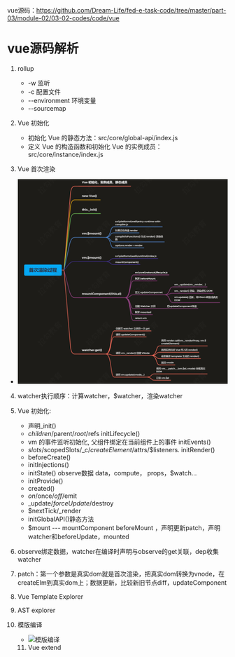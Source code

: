 vue源码：https://github.com/Dream-Life/fed-e-task-code/tree/master/part-03/module-02/03-02-codes/code/vue

# vue源码解析
1. rollup 
    - -w 监听
    - -c 配置文件
    - --environment 环境变量
    - --sourcemap
2. Vue 初始化
    - 初始化 Vue 的静态方法：src/core/global-api/index.js
    - 定义 Vue 的构造函数和初始化 Vue 的实例成员：src/core/instance/index.js

3. Vue 首次渲染
   
- ![vue首次渲染](./images/vue首次渲染.jpg)
   
4. watcher执行顺序：计算watcher，$watcher，渲染watcher

5. Vue 初始化:

   - 声明_init()
   - $children/$parent/$root/$refs     initLifecycle()
   - vm 的事件监听初始化, 父组件绑定在当前组件上的事件 initEvents()
   - $slots/$scopedSlots/_c/$createElement/$attrs/$listeners.    initRender()
   - beforeCreate()
   - initInjections()
   - initState() observe数据 data，compute， props，$watch...
   - initProvide()
   - created()
   - $on/$once/$off/$emit
   -  _update/$forceUpdate/$destroy
   - $nextTick/_render
   - initGlobalAPI()静态方法
   - $mount --- mountComponent     beforeMount ，声明更新patch，声明watcher和beforeUpdate，mounted

6. observe绑定数据，watcher在编译时声明与observe的get关联，dep收集watcher

7. patch：第一个参数是真实dom就是首次渲染，把真实dom转换为vnode，在createElm到真实dom上；数据更新，比较新旧节点diff，updateComponent

8. Vue Template Explorer

9. AST explorer

10. 模版编译

    - ![模版编译](/Users/ting.ye/Documents/大前端/fed-e-task-03-02/notes/images/模版编译.jpg)

    11. Vue extend